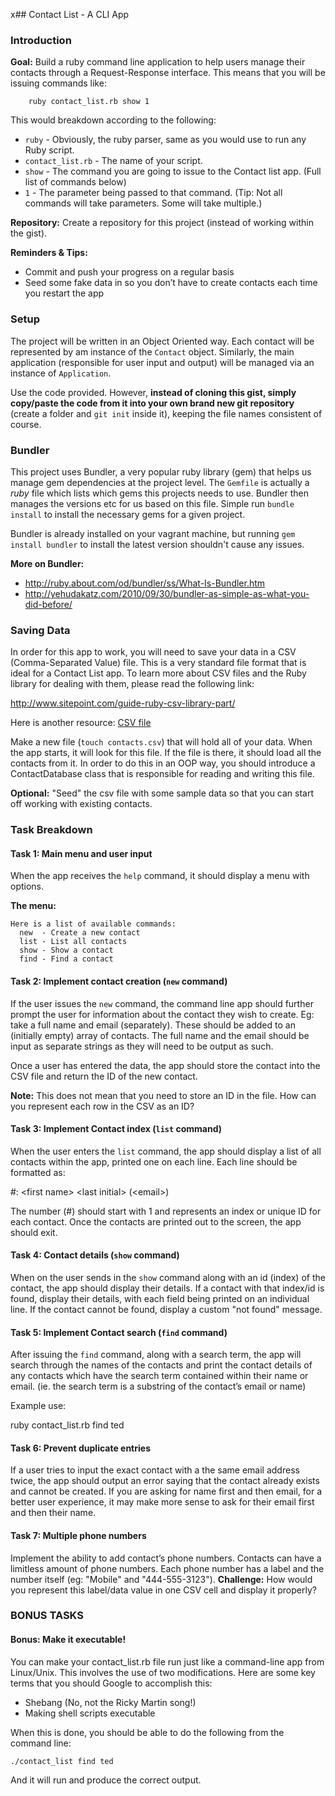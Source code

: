 x## Contact List - A CLI App

### Introduction

**Goal:** Build a ruby command line application to help users manage their contacts through a Request-Response interface. This means that you will be issuing commands like:

        ruby contact_list.rb show 1
        
This would breakdown according to the following:

* `ruby` - Obviously, the ruby parser, same as you would use to run any Ruby script.
* `contact_list.rb` - The name of your script.
* `show` - The command you are going to issue to the Contact list app. (Full list of commands below)
* `1` - The parameter being passed to that command. (Tip: Not all commands will take parameters. Some will take multiple.)

**Repository:** Create a repository for this project (instead of working within the gist).

**Reminders & Tips:**
* Commit and push your progress on a regular basis
* Seed some fake data in so you don’t have to create contacts each time you restart the app

### Setup

The project will be written in an Object Oriented way. Each contact will be represented by am instance of the `Contact` object. Similarly, the main application (responsible for user input and output) will be managed via an instance of `Application`.

Use the code provided. However, **instead of cloning this gist, simply copy/paste the code from it into your own brand new git repository** (create a folder and `git init` inside it), keeping the file names consistent of course.
    
### Bundler

This project uses Bundler, a very popular ruby library (gem) that helps us manage gem dependencies at the project level. The `Gemfile` is actually a _ruby_ file which lists which gems this projects needs to use. Bundler then manages the versions etc for us based on this file. Simple run `bundle install` to install the necessary gems for a given project.

Bundler is already installed on your vagrant machine, but running `gem install bundler` to install the latest version shouldn't cause any issues.

**More on Bundler:**

* <http://ruby.about.com/od/bundler/ss/What-Is-Bundler.htm>
* <http://yehudakatz.com/2010/09/30/bundler-as-simple-as-what-you-did-before/>

### Saving Data

In order for this app to work, you will need to save your data in a CSV (Comma-Separated Value) file. This is a very standard file format that is ideal for a Contact List app. To learn more about CSV files and the Ruby library for dealing with them, please read the following link:

<http://www.sitepoint.com/guide-ruby-csv-library-part/>

Here is another resource: [CSV file](http://ruby-doc.org/stdlib-2.0.0/libdoc/csv/rdoc/CSV.html)

Make a new file (`touch contacts.csv`) that will hold all of your data. When the app starts, it will look for this file. If the file is there, it should load all the contacts from it. In order to do this in an OOP way, you should introduce a ContactDatabase class that is responsible for reading and writing this file. 

**Optional:** "Seed" the csv file with some sample data so that you can start off working with existing contacts.

### Task Breakdown

#### Task 1: Main menu and user input

When the app receives the `help` command, it should display a menu with options. 

**The menu:**

    Here is a list of available commands:
      new  - Create a new contact
      list - List all contacts
      show - Show a contact
      find - Find a contact

#### Task 2: Implement contact creation (`new` command)

If the user issues the `new` command, the command line app should further prompt the user for information about the contact they wish to create. Eg: take a full name and email (separately). These should be added to an (initially empty) array of contacts. The full name and the email should be input as separate strings as they will need to be output as such.

Once a user has entered the data, the app should store the contact into the CSV file and return the ID of the new contact. 

**Note:** This does not mean that you need to store an ID in the file. How can you represent each row in the CSV as an ID?

#### Task 3: Implement Contact index (`list` command)

When the user enters the `list` command, the app should display a list of all contacts within the app, printed one on each line. Each line should be formatted as:

   #: \<first name> \<last initial> (\<email>)

The number (#) should start with 1 and represents an index or unique ID for each contact. Once the contacts are printed out to the screen, the app should exit.

#### Task 4: Contact details (`show` command)

When on the user sends in the `show` command along with an id (index) of the contact, the app should display their details. If a contact with that index/id is found, display their details, with each field being printed on an individual line. If the contact cannot be found, display a custom "not found" message.

#### Task 5: Implement Contact search (`find` command)

After issuing the `find` command, along with a search term, the app will search through the names of the contacts and print the contact details of any contacts which have the search term contained within their name or email. (ie. the search term is a substring of the contact’s email or name)

Example use:

   ruby contact_list.rb find ted

#### Task 6: Prevent duplicate entries

If a user tries to input the exact contact with a the same email address twice, the app should output an error saying that the contact already exists and cannot be created. If you are asking for name first and then email, for a better user experience, it may make more sense to ask for their email first and then their name.

#### Task 7: Multiple phone numbers

Implement the ability to add contact’s phone numbers. Contacts can have a limitless amount of phone numbers. Each phone number has a label and the number itself (eg: "Mobile" and "444-555-3123"). **Challenge:** How would you represent this label/data value in one CSV cell and display it properly?

### BONUS TASKS

#### Bonus: Make it executable!

You can make your contact_list.rb file run just like a command-line app from Linux/Unix. This involves the use of two modifications. Here are some key terms that you should Google to accomplish this:

* Shebang (No, not the Ricky Martin song!)
* Making shell scripts executable

When this is done, you should be able to do the following from the command line:

    ./contact_list find ted

And it will run and produce the correct output. 